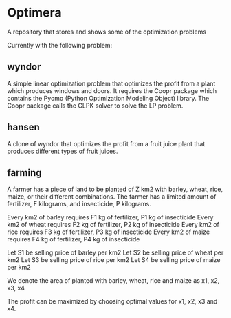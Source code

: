 Optimera
========

A repository that stores and shows some of the optimization problems

Currently with the following problem:

wyndor
------
A simple linear optimization problem that optimizes the profit from a plant which produces windows and doors. It requires the Coopr package which contains the Pyomo (Python Optimization Modeling Object) library. The Coopr package calls the GLPK solver to solve the LP problem.


hansen
------
A clone of wyndor that optimizes the profit from a fruit juice plant that produces different types of fruit juices. 


farming
-------
A farmer has a piece of land to be planted of Z km2 with barley, wheat, rice, maize, or their different combinations. The farmer has a limited amount of fertilizer, F kilograms, and insecticide, P kilograms.

Every km2 of barley requires F1 kg of fertilizer, P1 kg of insecticide
Every km2 of wheat requires F2 kg of fertilizer, P2 kg of insecticide
Every km2 of rice requires F3 kg of fertilizer, P3 kg of insecticide
Every km2 of maize requires F4 kg of fertilizer, P4 kg of insecticide

Let S1 be selling price of barley per km2
Let S2 be selling price of wheat per km2
Let S3 be selling price of rice per km2
Let S4 be selling price of maize per km2

We denote the area of planted with barley, wheat, rice and maize as x1, x2, x3, x4

The profit can be maximized by choosing optimal values for x1, x2, x3 and x4.